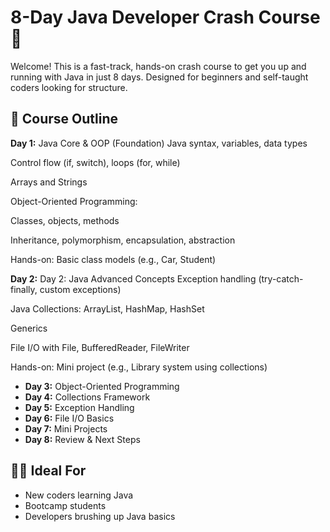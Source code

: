 # 8-Day Java Developer Crash Course 🚀

Welcome! This is a fast-track, hands-on crash course to get you up and running with Java in just 8 days. Designed for beginners and self-taught coders looking for structure.

## 📅 Course Outline
**Day 1:** Java Core & OOP (Foundation)
Java syntax, variables, data types

Control flow (if, switch), loops (for, while)

Arrays and Strings

Object-Oriented Programming:

Classes, objects, methods

Inheritance, polymorphism, encapsulation, abstraction

Hands-on: Basic class models (e.g., Car, Student) 

**Day 2:**  Day 2: Java Advanced Concepts
Exception handling (try-catch-finally, custom exceptions)

Java Collections: ArrayList, HashMap, HashSet

Generics

File I/O with File, BufferedReader, FileWriter

Hands-on: Mini project (e.g., Library system using collections)


- **Day 3:** Object-Oriented Programming
- **Day 4:** Collections Framework
- **Day 5:** Exception Handling
- **Day 6:** File I/O Basics
- **Day 7:** Mini Projects
- **Day 8:** Review & Next Steps

## 👨‍💻 Ideal For
- New coders learning Java
- Bootcamp students
- Developers brushing up Java basics


